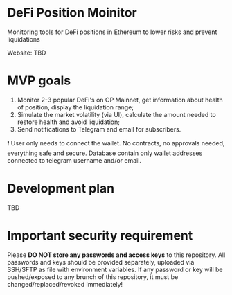 # DeFi Position Moinitor
Monitoring tools for DeFi positions in Ethereum to lower risks and prevent liquidations

Website: TBD

# MVP goals

1. Monitor 2-3 popular DeFi's on OP Mainnet, get information about health of position, display the liquidation range;
2. Simulate the market volatility (via UI), calculate the amount needed to restore health and avoid liquidation;
3. Send notifications to Telegram and email for subscribers.

❗ User only needs to connect the wallet. No contracts, no approvals needed, everything safe and secure.
Database contain only wallet addresses connected to telegram username and/or email.

# Development plan

TBD

# Important security requirement
Please **DO NOT store any passwords and access keys** to this repository. All passwords and keys should be provided separately, uploaded via SSH/SFTP as file with environment variables.
If any password or key will be pushed/exposed to any brunch of this repository, it must be changed/replaced/revoked immediately!
